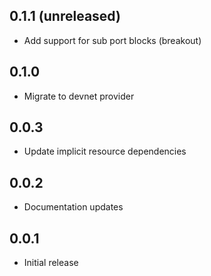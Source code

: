 
## 0.1.1 (unreleased)

- Add support for sub port blocks (breakout)

## 0.1.0

- Migrate to devnet provider

## 0.0.3

- Update implicit resource dependencies

## 0.0.2

- Documentation updates

## 0.0.1

- Initial release
